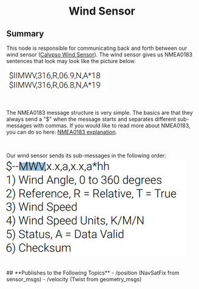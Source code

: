 # <p style="text-align: center;"> Wind Sensor </p>

## **Summary**
This node is responsible for communicating back and forth between our wind sensor ([Calypso Wind Sensor](https://calypsoinstruments.com/shop/product/ultra-low-power-ultrasonic-wind-meter-pro-ulp-pro-197?category=2#attr=116,117,120)). The wind sensor gives us NMEA0183 sentences that look may look like the picture below.  
![NMEA Sentence Example](../images/nmea_sentence_example.png)

<br>


The NMEA0183 message structure is very simple. The basics are that they always send a "$" when the message starts and separates different sub-messages with commas. If you would like to read more about NMEA0183, you can do so here: [NMEA0183 explanation](https://receiverhelp.trimble.com/alloy-gnss/en-us/NMEA-0183messages_MessageOverview.html).

<br>

Our wind sensor sends its sub-messages in the following order:
![Wind Sensor Message Order](../images/wind_sensor_message_order.png)



<br>
## **Publishes to the Following Topics**
- /position (NavSatFix from sensor_msgs)
- /velocity (Twist from geometry_msgs)
